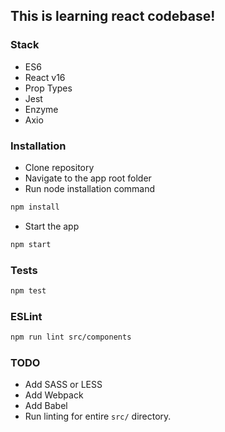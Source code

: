 ## This is learning react codebase!

### Stack
- ES6
- React v16
- Prop Types
- Jest
- Enzyme
- Axio

### Installation
- Clone repository
- Navigate to the app root folder
- Run node installation command
```sh
npm install
```
- Start the app
```sh
npm start
```

### Tests
```sh
npm test
```

### ESLint
```sh
npm run lint src/components
```
### TODO
- Add SASS or LESS
- Add Webpack
- Add Babel
- Run linting for entire `src/` directory.
